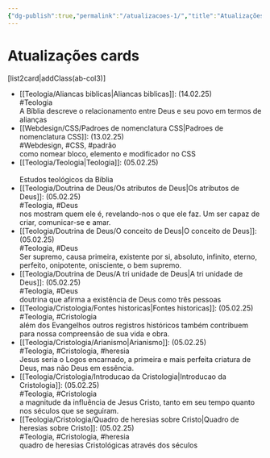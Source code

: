 ```yaml
---
{"dg-publish":true,"permalink":"/atualizacoes-1/","title":"Atualizações cards","metatags":{"description":"Atualizações recentes"},"updated":"2025-02-14T20:34:46.593-03:00"}
---
```



# Atualizações cards

[list2card|addClass(ab-col3)]

- [[Teologia/Aliancas biblicas\|Aliancas biblicas]]:  (14.02.25)<br>#Teologia<br>A Bíblia descreve o relacionamento entre Deus e seu povo em termos de alianças
- [[Webdesign/CSS/Padroes de nomenclatura CSS\|Padroes de nomenclatura CSS]]:  (13.02.25)<br>#Webdesign, #CSS, #padrão<br>como nomear bloco, elemento e modificador no CSS
- [[Teologia/Teologia\|Teologia]]:  (05.02.25)<br><br>Estudos teológicos da Bíblia
- [[Teologia/Doutrina de Deus/Os atributos de Deus\|Os atributos de Deus]]:  (05.02.25)<br>#Teologia, #Deus<br>nos mostram quem ele é, revelando-nos o que ele faz. Um ser capaz de criar, comunicar-se e amar.
- [[Teologia/Doutrina de Deus/O conceito de Deus\|O conceito de Deus]]:  (05.02.25)<br>#Teologia, #Deus<br>Ser supremo, causa primeira, existente por si, absoluto, infinito, eterno, perfeito, onipotente, onisciente, o bem supremo.
- [[Teologia/Doutrina de Deus/A tri unidade de Deus\|A tri unidade de Deus]]:  (05.02.25)<br>#Teologia, #Deus<br>doutrina que afirma a existência de Deus como três pessoas
- [[Teologia/Cristologia/Fontes historicas\|Fontes historicas]]:  (05.02.25)<br>#Teologia, #Cristologia<br>além dos Evangelhos outros registros históricos também contribuem para nossa compreensão de sua vida e obra.
- [[Teologia/Cristologia/Arianismo\|Arianismo]]:  (05.02.25)<br>#Teologia, #Cristologia, #heresia<br>Jesus seria o Logos encarnado, a primeira e mais perfeita criatura de Deus, mas não Deus em essência.
- [[Teologia/Cristologia/Introducao da Cristologia\|Introducao da Cristologia]]:  (05.02.25)<br>#Teologia, #Cristologia<br>a magnitude da influência de Jesus Cristo, tanto em seu tempo quanto nos séculos que se seguiram.
- [[Teologia/Cristologia/Quadro de heresias sobre Cristo\|Quadro de heresias sobre Cristo]]:  (05.02.25)<br>#Teologia, #Cristologia, #heresia<br>quadro de heresias Cristológicas através dos séculos
